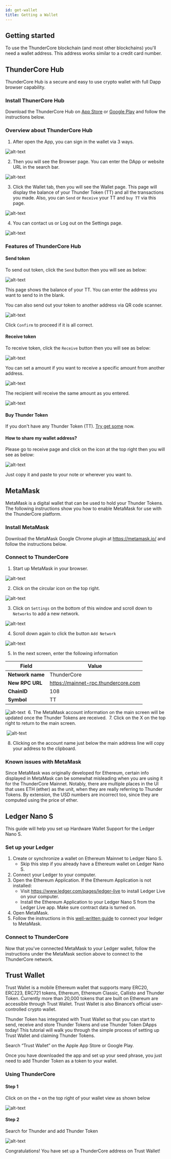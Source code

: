 ```yaml
---
id: get-wallet
title: Getting a Wallet
---
```


## Getting started
To use the ThunderCore blockchain (and most other blockchains) you'll need a wallet address. This address works similar to a credit card number.

## ThunderCore Hub

ThunderCore Hub is a secure and easy to use crypto wallet with full Dapp browser capability.

### Install ThunerCore Hub
Download the ThunderCore Hub on [App Store](https://apps.apple.com/tw/app/thundercore-hub/id1471222243) or [Google Play](https://play.google.com/store/apps/details?id=com.thundercore.mobile) and follow the instructions below.

### Overview about ThunderCore Hub
1. After open the App, you can sign in the wallet via 3 ways.

![alt-text](assets/img/wallet/hubbit1.PNG)

2. Then you will see the Browser page. You can enter the DApp or website URL in the search bar.

![alt-text](assets/img/wallet/hubbit2.PNG)

3. Click the Wallet tab, then you will see the Wallet page. This page will display the balance of your Thunder Token (TT) and all the transactions you made. Also, you can `Send` or `Receive` your TT  and `buy TT` via this page.

![alt-text](assets/img/wallet/hubbit5.PNG)

4. You can contact us or Log out on the Settings page.

![alt-text](assets/img/wallet/hubbit4.PNG)

### Features of ThunderCore Hub

#### Send token

 To send out token, click the `Send` button then you will see as below:

![alt-text](assets/img/wallet/hubbit6.PNG)

This page shows the balance of your TT. You can enter the address you want to send to in the blank.

You can also send out your token to another address via QR code scanner.

![alt-text](assets/img/wallet/hubbit7.PNG)

Click `Confirm` to proceed if it is all correct.

#### Receive token

To receive token, click the `Receive` button then you will see as below:

![alt-text](assets/img/wallet/hubbit5.PNG)

You can set a amount if you want to receive a specific amount from another address.

![alt-text](assets/img/wallet/hubbit8-1.PNG)

The recipient will receive the same amount as you entered. 

![alt-text](assets/img/wallet/hubbit9.PNG)

 #### Buy Thunder Token 
 
 If you don't have any Thunder Token (TT). [Try get some](https://www.appcenter.games/ttget) now.
 
 #### How to share my wallet address?
 
 Please go to receive page and click on the icon at the top right then you will see as below:
 
 ![alt-text](assets/img/wallet/hubbit12.PNG)
 
 Just copy it and paste to your note or wherever you want to.

## MetaMask

MetaMask is a digital wallet that can be used to hold your Thunder Tokens. The following instructions show you how to enable MetaMask for use with the ThunderCore platform.
​
### Install MetaMask
Download the MetaMask Google Chrome plugin at https://metamask.io/ and follow the instructions below.
​
### Connect to ThunderCore
1. Start up MetaMask in your browser.
 
![alt-text](assets/img/wallet/metamask1.png)

2. Click on the circular icon on the top right.

![alt-text](assets/img/wallet/metamask2.png)

3. Click on `Settings` on the bottom of this window and scroll down to `Networks` to add a new network.

![alt-text](assets/img/wallet/metamask3.png)​

4. Scroll down again to click the button `Add Network`

![alt-text](assets/img/wallet/metamask4.png)​

5. In the next screen, enter the following information

Field | Value
----- | -----
**Network name** | ThunderCore
**New RPC URL** | https://mainnet-rpc.thundercore.com
**ChainID** | 108
**Symbol** | TT

![alt-text](assets/img/wallet/metamask5.png)
​
6. The MetaMask account information on the main screen will be updated once the Thunder Tokens are received. 
​
7. Click on the X on the top right to return to the main screen.

​
![alt-text](assets/img/wallet/metamask6.png)

8. Clicking on the account name just below the main address line will copy your address to the clipboard.
 
### ​​Known issues with MetaMask
 
Since MetaMask was originally developed for Ethereum, certain info displayed in MetaMask can be somewhat misleading when you are using it for the ThunderCore Mainnet. Notably, there are multiple places in the UI that uses ETH (ether) as the unit, when they are really referring to Thunder Tokens. By extension, the USD numbers are incorrect too, since they are computed using the price of ether.

## Ledger Nano S
This guide will help you set up Hardware Wallet Support for the Ledger Nano S.
​
### Set up your Ledger

1. Create or synchronize a wallet on Ethereum Mainnet to Ledger Nano S.
	- Skip this step if you already have a Ethereum wallet on Ledger Nano S.
2. Connect your Ledger to your computer.
3. Open the Ethereum Application.  If the Ethereum Application is not installed:
 	- Visit https://www.ledger.com/pages/ledger-live to install Ledger Live on your computer.
 	- Install the Ethereum Application to your Ledger Nano S from the Ledger Live app.  Make sure contract data is turned on.
4. Open MetaMask.
5. Follow the instructions in this [well-written guide](https://medium.com/menlo-one/how-to-connect-your-ledger-nano-s-to-metamask-fa92402a0ed1) to connect your ledger to MetaMask.
 
### Connect to ThunderCore

Now that you've connected MetaMask to your Ledger wallet, follow the instructions under the MetaMask section above to connect to the ThunderCore network.
​
## Trust Wallet
Trust Wallet is a mobile Ethereum wallet that supports many ERC20, ERC223, ERC721 tokens, Ethereum, Ethereum Classic, Callisto and Thunder Token. Currently more than 20,000 tokens that are built on Ethereum are accessible through Trust Wallet. Trust Wallet is also Binance’s official user-controlled crypto wallet.
 
Thunder Token has integrated with Trust Wallet so that you can start to send, receive and store Thunder Tokens and use Thunder Token DApps today! This tutorial will walk you through the simple process of setting up Trust Wallet and claiming Thunder Tokens.
 
Search “Trust Wallet” on the Apple App Store or Google Play.

Once you have downloaded the app and set up your seed phrase, you just need to add Thunder Token as a token to your wallet.  
 
### Using ThunderCore

#### Step 1
Click on on the `+` on the top right of your wallet view as shown below

![alt-text](assets/img/wallet/trust1.png)

#### Step 2
Search for Thunder and add Thunder Token

![alt-text](assets/img/wallet/trust2.png)

Congratulations! You have set up a ThunderCore address on Trust Wallet!
